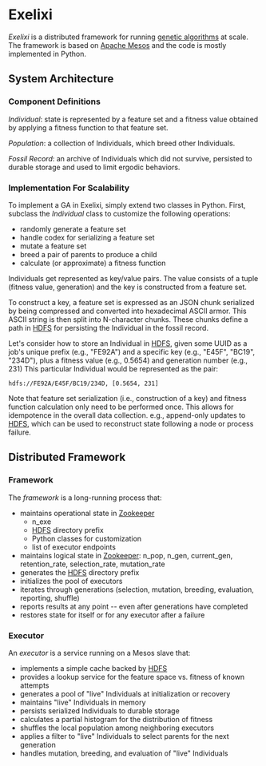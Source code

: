 # Exelixi

*Exelixi* is a distributed framework for running [genetic algorithms] at scale.
The framework is based on [Apache Mesos] and the code is mostly implemented in Python.


## System Architecture
### Component Definitions

_Individual_:
state is represented by a feature set and a fitness value obtained by applying a fitness function to that feature set.

_Population_:
a collection of Individuals, which breed other Individuals.

_Fossil Record_:
an archive of Individuals which did not survive, persisted to durable storage and used to limit ergodic behaviors.

### Implementation For Scalability

To implement a GA in Exelixi, simply extend two classes in Python.
First, subclass the _Individual_ class to customize the following operations:
 * randomly generate a feature set
 * handle codex for serializing a feature set
 * mutate a feature set
 * breed a pair of parents to produce a child
 * calculate (or approximate) a fitness function

Individuals get represented as key/value pairs.
The value consists of a tuple (fitness value, generation) and the key is constructed from a feature set. 

To construct a key, a feature set is expressed as an JSON chunk serialized by being compressed and converted into hexadecimal ASCII armor.
This ASCII string is then split into N-character chunks.
These chunks define a path in [HDFS] for persisting the Individual in the fossil record.

Let's consider how to store an Individual in [HDFS], given some UUID as a job's unique prefix (e.g., "FE92A") and a specific key (e.g., "E45F", "BC19", "234D"), plus a fitness value (e.g., 0.5654) and generation number (e.g., 231)
This particular Individual would be represented as the pair:

    hdfs://FE92A/E45F/BC19/234D, [0.5654, 231]

Note that feature set serialization (i.e., construction of a key) and fitness function calculation only need to be performed once.
This allows for idempotence in the overall data collection.
e.g., append-only updates to [HDFS], which can be used to reconstruct state following a node or process failure.


## Distributed Framework
### Framework

The _framework_ is a long-running process that:
* maintains operational state in [Zookeeper]
  * n_exe
  * [HDFS] directory prefix
  * Python classes for customization
  * list of executor endpoints
* maintains logical state in [Zookeeper]: n_pop, n_gen, current_gen, retention_rate, selection_rate, mutation_rate
* generates the [HDFS] directory prefix
* initializes the pool of executors
* iterates through generations (selection, mutation, breeding, evaluation, reporting, shuffle)
* reports results at any point -- even after generations have completed
* restores state for itself or for any executor after a failure


### Executor

An _executor_ is a service running on a Mesos slave that:
* implements a simple cache backed by [HDFS]
* provides a lookup service for the feature space vs. fitness of known attempts
* generates a pool of "live" Individuals at initialization or recovery
* maintains "live" Individuals in memory
* persists serialized Individuals to durable storage
* calculates a partial histogram for the distribution of fitness
* shuffles the local population among neighboring executors
* applies a filter to "live" Individuals to select parents for the next generation
* handles mutation, breeding, and evaluation of "live" Individuals


[Apache Mesos]: http://mesos.apache.org/ "Apache Mesos"
[HDFS]: http://hadoop.apache.org/ "HDFS"
[Zookeeper]: http://zookeeper.apache.org/ "Apache Zookeeper"
[genetic algorithms]: http://en.wikipedia.org/wiki/Genetic_algorithm "Genetic algorithms"
